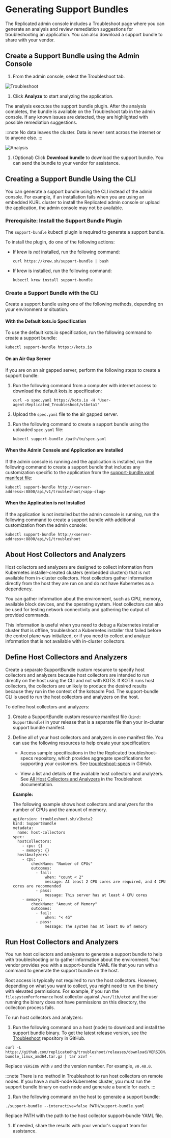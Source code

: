 # Generating Support Bundles

The Replicated admin console includes a Troubleshoot page where you can generate an analysis and review remediation suggestions for troubleshooting an application. You can also download a support bundle to share with your vendor.

## Create a Support Bundle using the Admin Console

1. From the admin console, select the Troubleshoot tab.

  ![Troubleshoot](/images/troubleshoot.png)

1. Click **Analyze** to start analyzing the application.

  The analysis executes the support bundle plugin. After the analysis completes, the bundle is available on the Troubleshoot tab in the admin console. If any known issues are detected, they are highlighted with possible remediation suggestions.

  :::note
  No data leaves the cluster. Data is never sent across the internet or to anyone else.
  :::

  ![Analysis](/images/analysis.png)

1. (Optional) Click **Download bundle** to download the support bundle. You can send the bundle to your vendor for assistance.

## Creating a Support Bundle Using the CLI

You can generate a support bundle using the CLI instead of the admin console. For example, if an installation fails when you are using an embedded KURL cluster to install the Replicated admin console or upload the application, the admin console may not be available.

### Prerequisite: Install the Support Bundle Plugin

The `support-bundle` kubectl plugin is required to generate a support bundle.

To install the plugin, do one of the following actions:

- If krew is _not_ installed, run the following command:

    ```
    curl https://krew.sh/support-bundle | bash
    ```

- If krew is installed, run the following command:

    ```
    kubectl krew install support-bundle
    ```

### Create a Support Bundle with the CLI

Create a support bundle using one of the following methods, depending on your environment or situation.

#### With the Default kots.io Specification

To use the default kots.io specification, run the following command to create a support bundle:

  ```
  kubectl support-bundle https://kots.io
  ```

#### On an Air Gap Server
If you are on an air gapped server, perform the following steps to create a support bundle:

1. Run the following command from a computer with internet access to download the default kots.io specification:

    ```
    curl -o spec.yaml https://kots.io -H 'User-agent:Replicated_Troubleshoot/v1beta1'
    ```

1. Upload the `spec.yaml` file to the air gapped server.

1. Run the following command to create a support bundle using the uploaded `spec.yaml` file:

    ```
    kubectl support-bundle /path/to/spec.yaml
    ```

#### When the Admin Console and Application are Installed

If the admin console is running and the application is installed, run the following command to create a support bundle that includes any customization specific to the application from the [support-bundle.yaml manifest file](/vendor/preflight-support-bundle-creating#creating-support-bundles):

  ```
  kubectl support-bundle http://<server-address>:8800/api/v1/troubleshoot/<app-slug>
  ```

#### When the Application is not Installed
If the application is not installed but the admin console is running, run the following command to create a support bundle with additional customization from the admin console:

  ```
  kubectl support-bundle http://<server-address>:8800/api/v1/troubleshoot
  ```

  ## About Host Collectors and Analyzers

  Host collectors and analyzers are designed to collect information from Kubernetes installer-created clusters (embedded clusters) that is not available from in-cluster collectors. Host collectors gather information directly from the host they are run on and do not have Kubernetes as a dependency.

  You can gather information about the environment, such as CPU, memory, available block devices, and the operating system. Host collectors can also be used for testing network connectivity and gathering the output of provided commands.

  This information is useful when you need to debug a Kubernetes installer cluster that is offline, troubleshoot a Kubernetes installer that failed before the control plane was initialized, or if you need to collect and analyze information that is not available with in-cluster collectors.

  ## Define Host Collectors and Analyzers

  Create a separate SupportBundle custom resource to specify host collectors and analyzers because host collectors are intended to run directly on the host using the CLI and not with KOTS. If KOTS runs host collectors, the collectors are unlikely to produce the desired results because they run in the context of the kotsadm Pod. The support-bundle CLI is used to run the host collectors and analyzers on the host.

  To define host collectors and analyzers:

  1. Create a SupportBundle custom resource manifest file (`kind: SupportBundle`) in your release that is a separate file than your in-cluster support bundle manifest.

  1. Define all of your host collectors and analyzers in one manifest file. You can use the following resources to help create your specification:

      - Access sample specifications in the the Replicated troubleshoot-specs repository, which provides aggregate specifications for supporting your customers. See [troubleshoot-specs](https://github.com/replicatedhq/troubleshoot-specs) in GitHub.

      - View a list and details of the available host collectors and analyzers. See [All Host Collectors and Analyzers](https://troubleshoot.sh/docs/host-collect-analyze/all/) in the Troubleshoot documentation.

      **Example:**

      The following example shows host collectors and analyzers for the number of CPUs and the amount of memory.

      ```
      apiVersion: troubleshoot.sh/v1beta2
      kind: SupportBundle
      metadata:
        name: host-collectors
      spec:
        hostCollectors:
          - cpu: {}
          - memory: {}
        hostAnalyzers:
          - cpu:
              checkName: "Number of CPUs"
              outcomes:
                - fail:
                    when: "count < 2"
                    message: At least 2 CPU cores are required, and 4 CPU cores are recommended
                - pass:
                    message: This server has at least 4 CPU cores
          - memory:
              checkName: "Amount of Memory"
              outcomes:
                - fail:
                    when: "< 4G"
                - pass:
                    message: The system has at least 8G of memory
      ```

## Run Host Collectors and Analyzers

You run host collectors and analyzers to generate a support bundle to help with troubleshooting or to gather information about the environment. Your vendor provides you with a support-bundle YAML file that you run with a command to generate the support bundle on the host.

Root access is typically not required to run the host collectors. However, depending on what you want to collect, you might need to run the binary with elevated permissions. For example, if you run the `filesystemPerformance` host collector against `/var/lib/etcd` and the user running the binary does not have permissions on this directory, the collection process fails.

To run host collectors and analyzers:

1. Run the following command on a host (node) to download and install the support bundle binary. To get the latest release version, see the [Troubleshoot](https://github.com/replicatedhq/troubleshoot/releases) repository in GitHub.

  ```
  curl -L https://github.com/replicatedhq/troubleshoot/releases/download/VERSION/support-bundle_linux_amd64.tar.gz | tar xzvf -
  ```

  Replace `VERSION` with `v` and the version number. For example, `v0.40.0`.

  :::note
  There is no method in Troubleshoot to run host collectors on remote nodes. If you have a multi-node Kubernetes cluster, you must run the support bundle binary on each node and generate a bundle for each.
  :::

1. Run the following command on the host to generate a support bundle:

  ```
  ./support-bundle --interactive=false PATH/support-bundle.yaml
  ```
  Replace PATH with the path to the host collector support-bundle YAML file.

1. If needed, share the results with your vendor's support team for assistance.
